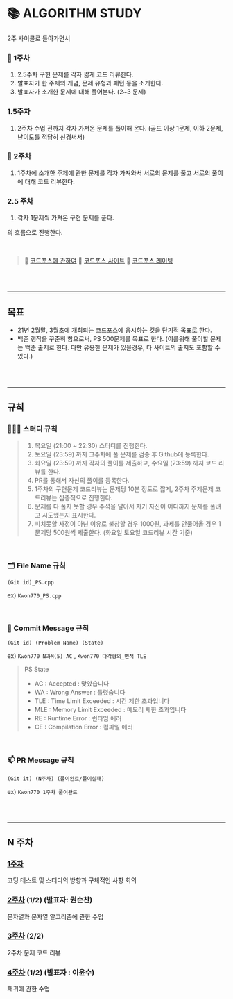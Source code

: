 # 📚 ALGORITHM STUDY

2주 사이클로 돌아가면서

### 📖 1주차
1. 2.5주차 구현 문제를 각자 짧게 코드 리뷰한다.
2. 발표자가 한 주제의 개념, 문제 유형과 패턴 등을 소개한다. 
3. 발표자가 소개한 문제에 대해 풀어본다. (2~3 문제)

### 1.5주차
1. 2주차 수업 전까지 각자 가져온 문제를 풀이해 온다. (골드 이상 1문제, 이하 2문제, 난이도를 적당히 신경써서)

### 🧠 2주차
1. 1주차에 소개한 주제에 관한 문제를 각자 가져와서 서로의 문제를 풀고 서로의 풀이에 대해 코드 리뷰한다.

### 2.5 주차
1. 각자 1문제씩 가져온 구현 문제를 푼다.

의 흐름으로 진행한다.

<br />

> 📌 [코드포스에 관하여](https://www.acmicpc.net/blog/view/7)
> 📌 [코드포스 사이트](https://ndb796.tistory.com/164)
> 📌 [코드포스 레이팅](https://www.acmicpc.net/blog/view/85)

<br />
<br />

---
## 목표

- 21년 2월말, 3월초에 개최되는 코드포스에 응시하는 것을 단기적 목표로 한다.
- 백준 랭작을 꾸준히 함으로써, PS 500문제를 목표로 한다. (이를위해 풀이할 문제는 백준 출저로 한다. 다만 유용한 문제가 있을경우, 타 사이트의 출저도 포함할 수 있다.)

<br />
<br />

---
## 규칙

### 👨🏻‍💻 스터디 규칙

> 1. 목요일 (21:00 ~ 22:30) 스터디를 진행한다.
> 2. 토요일 (23:59) 까지 그주차에 풀 문제를 검증 후 Github에 등록한다.
> 3. 화요일 (23:59) 까지 각자의 풀이를 제출하고, 수요일 (23:59) 까지 코드 리뷰를 한다.
> 4. PR를 통해서 자신의 풀이를 등록한다.
> 5. 1주차의 구현문제 코드리뷰는 문제당 10분 정도로 짧게, 2주차 주제문제 코드리뷰는 심층적으로 진행한다.
> 6. 문제를 다 풀지 못할 경우 주석을 달아서 자기 자신이 어디까지 문제를 풀려고 시도했는지 표시한다.
> 7. 피치못할 사정이 아닌 이유로 불참할 경우 1000원, 과제를 안풀어올 경우 1문제당 500원씩 제출한다. (화요일 토요일 코드리뷰 시간 기준)

<br />

### 🗂 File Name 규칙

```(Git id)_PS.cpp```

ex) ```Kwon770_PS.cpp```

<br />

### 💬 Commit Message 규칙

```(Git id) (Problem Name) (State)```

ex) ```Kwon770 N과M(5) AC``` , ```Kwon770 다각형의_면적 TLE```

> PS State
> - AC : Accepted : 맞았습니다
> - WA : Wrong Answer : 틀렸습니다
> - TLE : Time Limit Exceeded : 시간 제한 초과입니다
> - MLE : Memory Limit Exceeded : 메모리 제한 초과입니다
> - RE : Runtime Error : 런타임 에러
> - CE : Compilation Error : 컴파일 에러

<br />

### 📫 PR Message 규칙

```(Git it) (N주차) (풀이완료/풀이실패)```

ex) ```Kwon770 1주차 풀이완료```

<br />
<br />

---
## N 주차

### [1주차](./algorithm/1week/README.md)

코딩 테스트 및 스터디의 방향과 구체적인 사항 회의

### [2주차](algorithm/week2/README.md) (1/2) (발표자: 권순찬)

문자열과 문자열 알고리즘에 관한 수업

### [3주차](algorithm/week3/README.md) (2/2) 

2주차 문제 코드 리뷰

### [4주차](algorithm/week4/README.md) (1/2) (발표자 : 이윤수) 

재귀에 관한 수업
